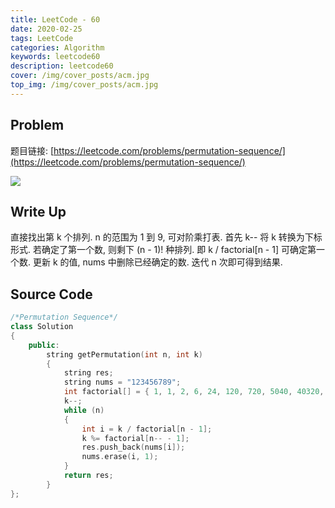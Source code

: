 ```yaml
---
title: LeetCode - 60
date: 2020-02-25
tags: LeetCode
categories: Algorithm
keywords: leetcode60
description: leetcode60
cover: /img/cover_posts/acm.jpg
top_img: /img/cover_posts/acm.jpg
---
```

## Problem

题目链接: [https://leetcode.com/problems/permutation-sequence/](https://leetcode.com/problems/permutation-sequence/)

![](/img/img_posts/leetcode60.png)

## Write Up

直接找出第 k 个排列.
n 的范围为 1 到 9, 可对阶乘打表.
首先 k-- 将 k 转换为下标形式.
若确定了第一个数, 则剩下 (n - 1)! 种排列.
即 k / factorial[n - 1] 可确定第一个数.
更新 k 的值, nums 中删除已经确定的数.
迭代 n 次即可得到结果.

## Source Code

``` c++
/*Permutation Sequence*/
class Solution
{
	public:
		string getPermutation(int n, int k)
		{
			string res;
			string nums = "123456789";
			int factorial[] = { 1, 1, 2, 6, 24, 120, 720, 5040, 40320, 362880, 3628800 };
			k--;
			while (n)
			{
				int i = k / factorial[n - 1];
				k %= factorial[n-- - 1];
				res.push_back(nums[i]);
				nums.erase(i, 1);
			}
			return res;
		}
};
```
